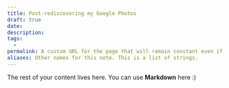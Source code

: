 ```yaml
---
title: Post-rediscovering my Google Photos
draft: true
date:
description: 
tags:
  - 
permalink: A custom URL for the page that will remain constant even if the path to the file changes.
aliases: Other names for this note. This is a list of strings.
---
```

 
The rest of your content lives here. You can use **Markdown** here :)